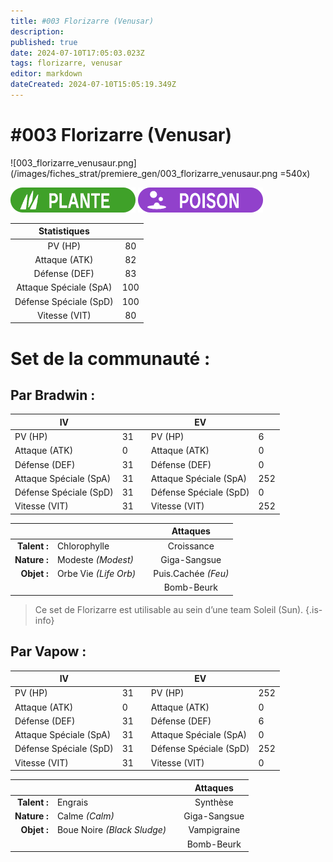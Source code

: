 ```yaml
---
title: #003 Florizarre (Venusar)
description: 
published: true
date: 2024-07-10T17:05:03.023Z
tags: florizarre, venusar
editor: markdown
dateCreated: 2024-07-10T15:05:19.349Z
---
```


# #003 Florizarre (Venusar)
![003_florizarre_venusaur.png](/images/fiches_strat/premiere_gen/003_florizarre_venusaur.png =540x)

![plante.png](/images/fiches_strat/img_types/plante.png) ![poison.png](/images/fiches_strat/img_types/poison.png)


|      Statistiques      	||     	
|:----------------------:	|:---:	|
| PV (HP)                	| 80  	|  
| Attaque (ATK)          	| 82  	|	
| Défense (DEF)          	| 83  	|
| Attaque Spéciale (SpA) 	| 100 	|
| Défense Spéciale (SpD) 	| 100 	|
| Vitesse (VIT)          	| 80  	|

# Set de la communauté :
## Par Bradwin :

| IV                     	|    	|   	| EV                     	|     	|
|------------------------	|----	|---	|------------------------	|-----	|
| PV (HP)                	| 31 	|   	| PV (HP)                	| 6   	|
| Attaque (ATK)          	| 0  	|   	| Attaque (ATK)          	| 0   	|
| Défense (DEF)          	| 31 	|   	| Défense (DEF)          	| 0   	|
| Attaque Spéciale (SpA) 	| 31 	|   	| Attaque Spéciale (SpA) 	| 252 	|
| Défense Spéciale (SpD) 	| 31 	|   	| Défense Spéciale (SpD) 	| 0   	|
| Vitesse (VIT)          	| 31 	|   	| Vitesse (VIT)          	| 252 	|


|              	|                       	|    	|     **Attaques**    	|
|-------------:	|-----------------------	|---	|:-------------------:	|
| **Talent :** 	| Chlorophylle          	|   	| Croissance          	|
| **Nature :** 	| Modeste *(Modest)*    	|   	| Giga-Sangsue        	|
| **Objet :**  	| Orbe Vie *(Life Orb)* 	|   	| Puis.Cachée *(Feu)* 	|
|              	|                       	|   	| Bomb-Beurk          	|

> Ce set de Florizarre est utilisable au sein d’une team Soleil (Sun).
{.is-info}

## Par Vapow :

| IV                     	|    	|   	| EV                     	|     	|
|------------------------	|----	|---	|------------------------	|-----	|
| PV (HP)                	| 31 	|   	| PV (HP)                	| 252  	|
| Attaque (ATK)          	| 0  	|   	| Attaque (ATK)          	| 0   	|
| Défense (DEF)          	| 31 	|   	| Défense (DEF)          	| 6   	|
| Attaque Spéciale (SpA) 	| 31 	|   	| Attaque Spéciale (SpA) 	| 0			|
| Défense Spéciale (SpD) 	| 31 	|   	| Défense Spéciale (SpD) 	| 252  	|
| Vitesse (VIT)          	| 31 	|   	| Vitesse (VIT)          	| 0			|


|              	|                       	|    	|     **Attaques**    	|
|-------------:	|-----------------------			|---	|:-------------------:	|
| **Talent :** 	| Engrais          						|   	| Synthèse		         	|
| **Nature :** 	| Calme *(Calm)*    					|   	| Giga-Sangsue        	|
| **Objet :**  	| Boue Noire *(Black Sludge)* |   	| Vampigraine 	|
|              	|                       			|   	| Bomb-Beurk          	|


